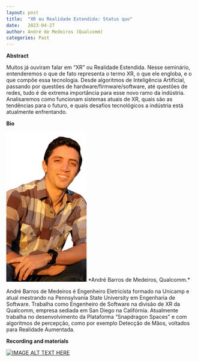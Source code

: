 ```yaml
---
layout: post
title:  "XR ou Realidade Estendida: Status quo"
date:   2023-04-27  
author: André de Medeiros (Qualcomm)
categories: Past
---
```


**Abstract** 

Muitos já ouviram falar em “XR” ou Realidade Estendida. Nesse seminário, entenderemos o que de fato representa o termo XR, o que ele engloba, e o que compõe essa tecnologia. Desde algoritmos de Inteligência Artificial, passando por questões de hardware/firmware/software, até questões de redes,  tudo é de extrema importância para esse novo ramo da indústria. Analisaremos como funcionam sistemas atuais de XR, quais são as tendências para o futuro, e quais desafios tecnológicos a indústria está atualmente enfrentando. 



**Bio** 

<img alt="André Barros de Medeiros Foto bio" src="https://github.com/ia377-feec-unicamp/ia377-feec-unicamp.github.io/blob/main/pictures/andre2.png?raw=true" style="width: 214px; height: 400px;"  >
*André Barros de Medeiros, Qualcomm.*  

André Barros de Medeiros é Engenheiro Eletricista formado na Unicamp e atual mestrando na Pennsylvania State University em Engenharia de Software. Trabalha como Engenheiro de Software na divisão de XR da Qualcomm, empresa sediada em San Diego na Califórnia. Atualmente trabalha no desenvolvimento da Plataforma “Snapdragon Spaces” e com algoritmos de percepção, como por exemplo Detecção de Mãos, voltados para Realidade Aumentada.

 

**Recording and materials**

[![IMAGE ALT TEXT HERE](http://img.youtube.com/vi/BM6mkuaY4SE/0.jpg)](http://www.youtube.com/watch?v=BM6mkuaY4SE)
